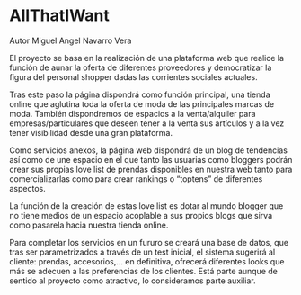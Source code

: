 # AllThatIWant
Autor Miguel Angel Navarro Vera

El proyecto se basa en la realización de una plataforma web que realice la función de aunar la oferta de diferentes proveedores y democratizar la figura del personal shopper dadas las corrientes sociales actuales.

Tras este paso la página dispondrá como función principal, una tienda online que aglutina toda la oferta de moda de las principales marcas de moda. También dispondremos de espacios a la venta/alquiler para empresas/particulares que deseen tener a la venta sus artículos y a la vez tener visibilidad desde una gran plataforma.

Como servicios anexos, la página web dispondrá de un blog de tendencias así como de une espacio en el que tanto las usuarias como bloggers podrán crear sus propias love list de prendas disponibles en nuestra web tanto para comercializarlas como para crear rankings o “toptens” de diferentes aspectos.

La función de la creación de estas love list es dotar al mundo blogger que no tiene medios de un espacio acoplable a sus propios blogs que sirva como pasarela hacia nuestra tienda online.

Para completar los servicios en un fururo se creará una base de datos, que tras ser parametrizados a través de un test inicial, el sistema sugerirá al cliente: prendas, accesorios,... en definitiva, ofrecerá diferentes looks que más se adecuen a las preferencias de los clientes. Está parte aunque de sentido al proyecto como atractivo, lo consideramos parte auxiliar.
